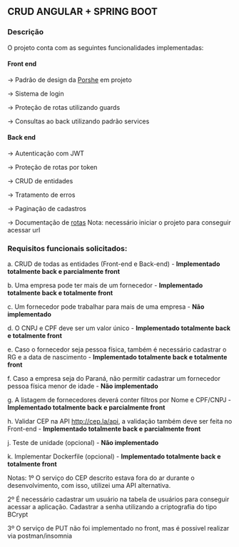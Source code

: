 ## CRUD ANGULAR + SPRING BOOT

### Descrição

O projeto conta com as seguintes funcionalidades implementadas:

#### Front end
-> Padrão de design da [Porshe](https://github.com/porsche-design-system/porsche-design-system) em projeto

-> Sistema de login

-> Proteção de rotas utilizando guards

-> Consultas ao back utilizando padrão services

#### Back end
-> Autenticação com JWT

-> Proteção de rotas por token

-> CRUD de entidades

-> Tratamento de erros

-> Paginação de cadastros

-> Documentação de [rotas](http://localhost:8080/swagger-ui/index.html)
Nota: necessário iniciar o projeto para conseguir acessar url

### Requisitos funcionais solicitados:

a. CRUD de todas as entidades (Front-end e Back-end) - **Implementado totalmente back e parcialmente front**

b. Uma empresa pode ter mais de um fornecedor  -  **Implementado totalmente back e totalmente front**

c. Um fornecedor pode trabalhar para mais de uma empresa - **Não implementado**

d. O CNPJ e CPF deve ser um valor único  - **Implementado totalmente back e totalmente front**

e. Caso o fornecedor seja pessoa física, também é necessário cadastrar o RG e a data de nascimento - **Implementado totalmente back e totalmente front**

f. Caso a empresa seja do Paraná, não permitir cadastrar um fornecedor pessoa física menor de idade - **Não implementado**

g. A listagem de fornecedores deverá conter filtros por Nome e CPF/CNPJ - **Implementado totalmente back e parcialmente front**

h. Validar CEP na API http://cep.la/api, a validação também deve ser feita no Front-end - **Implementado totalmente back e parcialmente front**

j. Teste de unidade (opcional) - **Não implementado**

k. Implementar Dockerfile (opcional) - **Implementado totalmente back e totalmente front**

Notas:
1º O serviço do CEP descrito estava fora do ar durante o desenvolvimento, com isso, utilizei uma API alternativa.

2º É necessário cadastrar um usuário na tabela de usuários para conseguir acessar a aplicação. Cadastrar a senha utilizando a criptografia do tipo BCrypt

3º O serviço de PUT não foi implementado no front, mas é possivel realizar via postman/insomnia

